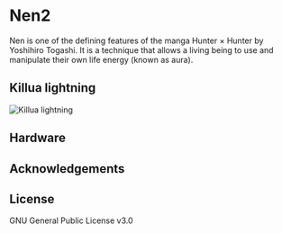 # Nen2
Nen is one of the defining features of the manga Hunter × Hunter by Yoshihiro Togashi. It is a technique that allows a living being to use and manipulate their own life energy (known as aura).

## Killua lightning
![Killua lightning](./images/killua_lightning.gif)

## Hardware


## Acknowledgements


## License
GNU General Public License v3.0

